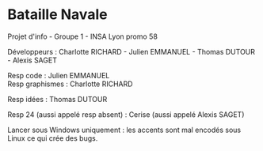 # Bataille Navale

Projet d'info - Groupe 1 - INSA Lyon promo 58

Développeurs : Charlotte RICHARD - Julien EMMANUEL - Thomas DUTOUR - Alexis SAGET

Resp code : Julien EMMANUEL <br/>
Resp graphismes : Charlotte RICHARD

Resp idées : Thomas DUTOUR

Resp 24 (aussi appelé resp absent) : Cerise (aussi appelé Alexis SAGET)

Lancer sous Windows uniquement : les accents sont mal encodés sous Linux ce qui crée des bugs.
